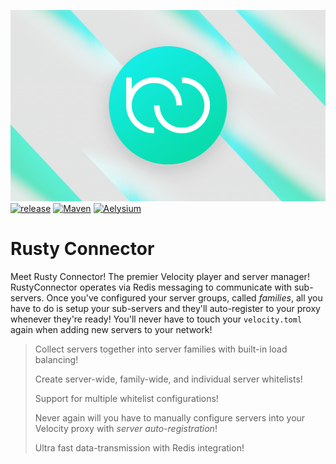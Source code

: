 ![Aelysium Wordmark Image](https://github.com/Aelysium-Group/.github/blob/main/images/logo-color-background.png?raw=true)
[![release](https://badgen.net/github/release/babel/babel)](https://github.com/Aelysium-Group/rusty-connector/releases)
[![Maven](https://github.com/Aelysium-Group/rusty-connector/actions/workflows/maven.yml/badge.svg?branch=main)](https://github.com/Aelysium-Group/rusty-connector/actions/workflows/maven.yml)
[![Aelysium](https://badgen.net/discord/members/jAZkAXf7zT)](https://discord.gg/jAZkAXf7zT)
# Rusty Connector
Meet Rusty Connector! The premier Velocity player and server manager!
RustyConnector operates via Redis messaging to communicate with sub-servers. Once you've configured your server groups, called *families*, all you have to do is setup your sub-servers and they'll auto-register to your proxy whenever they're ready! You'll never have to touch your `velocity.toml` again when adding new servers to your network!

> Collect servers together into server families with built-in load balancing!
> 
> Create server-wide, family-wide, and individual server whitelists!
> 
> Support for multiple whitelist configurations!
> 
> Never again will you have to manually configure servers into your Velocity proxy with *server auto-registration*!
> 
> Ultra fast data-transmission with Redis integration!

